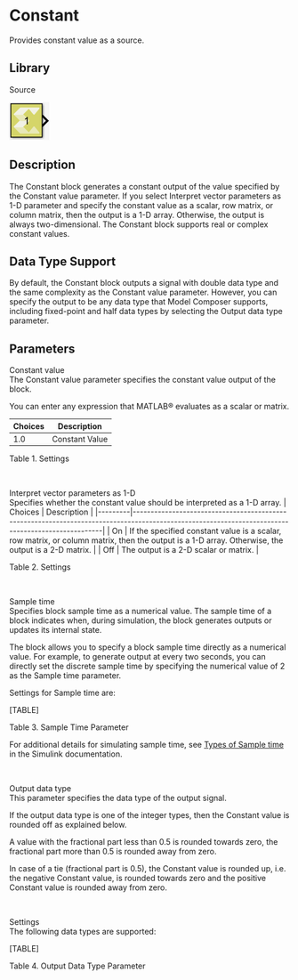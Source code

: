 # Constant

Provides constant value as a source.

## Library

Source

![](./Images/pxu1532106955940.png)

## Description

The Constant block generates a constant output of the value specified by
the Constant value parameter. If you select Interpret vector parameters
as 1-D parameter and specify the constant value as a scalar, row matrix,
or column matrix, then the output is a 1-D array. Otherwise, the output
is always two-dimensional. The Constant block supports real or complex
constant values.

## Data Type Support

By default, the Constant block outputs a signal with double data type
and the same complexity as the Constant value parameter. However, you
can specify the output to be any data type that Model Composer supports,
including fixed-point and half data types by selecting the Output data
type parameter.

## Parameters

Constant value  
The Constant value parameter specifies the constant value output of the
block.

You can enter any expression that MATLAB® evaluates as a scalar or
matrix.

| Choices | Description    |
|---------|----------------|
| 1.0     | Constant Value |

Table 1. Settings

&nbsp;

Interpret vector parameters as 1-D  
Specifies whether the constant value should be interpreted as a 1-D
array.
| Choices | Description                                                                                                                                       |
|---------|---------------------------------------------------------------------------------------------------------------------------------------------------|
| On      | If the specified constant value is a scalar, row matrix, or column matrix, then the output is a 1-D array. Otherwise, the output is a 2-D matrix. |
| Off     | The output is a 2-D scalar or matrix.                                                                                                             |

Table 2. Settings

&nbsp;

Sample time  
Specifies block sample time as a numerical value. The sample time of a
block indicates when, during simulation, the block generates outputs or
updates its internal state.

The block allows you to specify a block sample time directly as a
numerical value. For example, to generate output at every two seconds,
you can directly set the discrete sample time by specifying the
numerical value of 2 as the Sample time parameter.

Settings for Sample time are:

[TABLE]

Table 3. Sample Time Parameter

For additional details for simulating sample time, see [Types of Sample
time](https://in.mathworks.com/help/simulink/ug/types-of-sample-time.html)
in the Simulink documentation.

&nbsp;

Output data type  
This parameter specifies the data type of the output signal.

If the output data type is one of the integer types, then the Constant
value is rounded off as explained below.

A value with the fractional part less than 0.5 is rounded towards zero,
the fractional part more than 0.5 is rounded away from zero.

In case of a tie (fractional part is 0.5), the Constant value is rounded
up, i.e. the negative Constant value, is rounded towards zero and the
positive Constant value is rounded away from zero.

&nbsp;

Settings  
The following data types are supported:

[TABLE]

Table 4. Output Data Type Parameter
